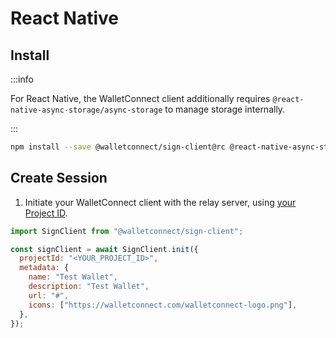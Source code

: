 # React Native

## Install

:::info

For React Native, the WalletConnect client additionally requires `@react-native-async-storage/async-storage`
to manage storage internally.

:::

```bash npm2yarn
npm install --save @walletconnect/sign-client@rc @react-native-async-storage/async-storage
```

## Create Session

1. Initiate your WalletConnect client with the relay server, using [your Project ID](../../advanced/api-reference/project-id.md).

```javascript
import SignClient from "@walletconnect/sign-client";

const signClient = await SignClient.init({
  projectId: "<YOUR_PROJECT_ID>",
  metadata: {
    name: "Test Wallet",
    description: "Test Wallet",
    url: "#",
    icons: ["https://walletconnect.com/walletconnect-logo.png"],
  },
});
```
